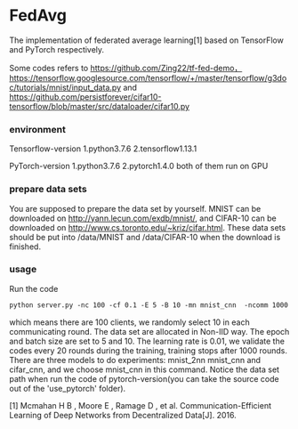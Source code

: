# FedAvg

The implementation of federated average learning[1]  based on TensorFlow and PyTorch respectively.

Some codes refers to https://github.com/Zing22/tf-fed-demo， https://tensorflow.googlesource.com/tensorflow/+/master/tensorflow/g3doc/tutorials/mnist/input_data.py and  https://github.com/persistforever/cifar10-tensorflow/blob/master/src/dataloader/cifar10.py

### environment
Tensorflow-version
1.python3.7.6
2.tensorflow1.13.1

PyTorch-version
1.python3.7.6
2.pytorch1.4.0
both of them run on GPU

### prepare data sets

You are supposed to prepare the data set by yourself. MNIST can be downloaded on http://yann.lecun.com/exdb/mnist/, and CIFAR-10 can be downloaded on http://www.cs.toronto.edu/~kriz/cifar.html. These data sets should be put into /data/MNIST and /data/CIFAR-10 when the download is finished.

### usage

Run the code

```asp
python server.py -nc 100 -cf 0.1 -E 5 -B 10 -mn mnist_cnn  -ncomm 1000 -iid 0 -lr 0.01 -vf 20 -g 0
```

which means there are 100 clients,  we randomly select 10 in each communicating round.  The data set are allocated in Non-IID way.  The epoch and batch size are set to 5 and 10. The learning rate is 0.01, we validate the codes every 20 rounds during the training, training stops after 1000 rounds. There are three models to do experiments: mnist_2nn mnist_cnn and cifar_cnn, and we choose mnist_cnn in this command. Notice the data set path when run the code of pytorch-version(you can take the source code out of the 'use_pytorch' folder). 



[1] Mcmahan H B , Moore E , Ramage D , et al. Communication-Efficient Learning of Deep Networks from Decentralized Data[J]. 2016.